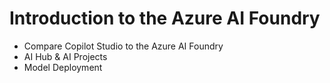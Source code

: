 # Introduction to the Azure AI Foundry

- Compare Copilot Studio to the Azure AI Foundry
- AI Hub & AI Projects
- Model Deployment